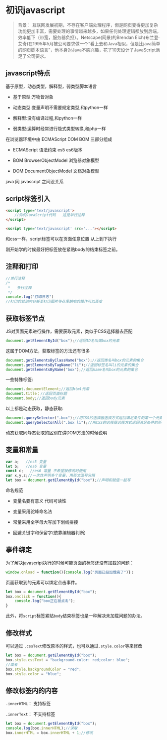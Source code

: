 # 初识javascript

> 背景： 互联网发展初期，不存在客户端处理程序，但是网页变得更加复杂功能更加丰富，需要处理的事情越来越多，如果任何处理逻辑都放到后端，效率低下（带宽，服务器负担）。Netscape(网景)的Brendan Eich(布兰登·艾奇)在1995年5月被公司要求做一个“看上去和Java相似，但是比java简单的网页脚本语言”，他本身对Java不感兴趣，花了10天设计了JavaScript满足了公司要求。
>



## javascript特点

基于原型，动态类型，解释型，弱类型脚本语言

- 基于原型:万物皆对象

- 动态类型:变量声明不需要规定类型,和python一样

- 解释型:没有编译过程,和python一样
- 弱类型:运算时经常进行隐式类型转换,和php一样

在浏览器环境中由 ECMAScript  DOM  BOM 三部分组成

- ECMAScript 语法约束 es5 es6版本

- BOM	BrowserObjectModel 浏览器对象模型

- DOM	DocumentObjectModel 文档对象模型

java 同 javascript 之间没关系



## script标签引入

```html
<script type='text/javascript'>
    //你的JavaScript代码   这是单行注释
</script>
```

```html
<script type='text/javascript' src='...'></script>
```

和css一样，script标签可以在页面任意位置  从上到下执行

刚开始学的时候最好把标签放在紧贴body的结束标签之前。



## 注释和打印

```js
//单行注释
/*
 *   多行注释
 */
console.log("打印日志")
//打印的其他内容甚至打印图片等花里胡哨的操作可以百度
```



## 获取标签节点

JS对页面元素进行操作，需要获取元素，类似于CSS选择器去匹配

```js
document.getElementById("box");//返回ID名叫做box的元素
```

这属于DOM方法，获取标签的方法还有很多

```js
document.getElementsByClassName("box");//返回类名叫box的元素的集合
document.getElementsByTagName("li");//返回标签名叫li的元素的集合
document.getElementsByName("box");//返回name名叫box的元素的集合
```

一些特殊标签:

```js
document.documentElement;//返回html元素
document.title；//返回页面标题
document.body;//返回body元素
```

以上都是动态获取，静态获取:

```js
document.querySelector(".box");//用CSS的选择器选择方式返回满足条件的第一个元素
document.querySelectorAll(".box li");//用CSS的选择器选择方式返回满足条件的所有的元素集合
```

动态获取同静态获取的区别在讲DOM方法的时候说明



## 变量和常量

```js
var a;   //es5 变量
let b;   //es6 变量
const c;   //es6 常量 不希望被修改时使用
var x,y,z;//一次性声明多个变量，用英文逗号分隔
let box = document.getElementById("box");//声明和赋值一起写
```

命名规范

- 变量名要有意义 代码可读性

- 变量采用驼峰命名法

- 常量采用全字母大写加下划线拼接

- 回避关键字和保留字(依靠编辑器判断)



## 事件绑定

为了解决javascript执行的时候可能页面的标签还没有加载的问题：

```js
window.onload = function(){console.log("页面已经加载完了")}；
```

页面获取到的元素可以绑定点击事件。

```js
let box = document.getElementById("box");
box.onclick = function(){
    console.log("box正在被点击");
}
```

此外，将`script`标签紧贴`body`结束标签也是一种解决未加载问题的办法。



## 修改样式

可以通过 `.cssText`修改原本的样式，也可以通过`.style.color`等来修改

```js
let box = document.getElementById("box");
box.style.cssText = "background-color: red;color: blue";
//或者
box.style.backgroundColor = "red";
box.style.color = "blue";
```



## 修改标签内的内容

 `.innerHTML`： 支持标签

 `.innerText`： 不支持标签

```js
let box = document.getElementById("box");
console.log(box.innerHTML);//读取
box.innerHTML = box.innerHTML + 1;//修改
```

